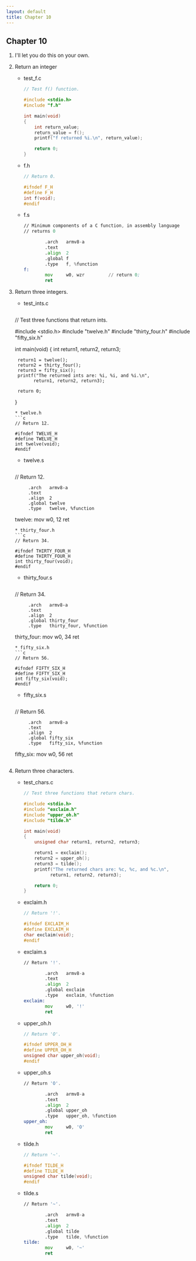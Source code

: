 ```yaml
---
layout: default
title: Chapter 10
---
```


## Chapter 10

1. I'll let you do this on your own.
2. Return an integer
    * test_f.c
      ```c
      // Test f() function.

      #include <stdio.h>
      #include "f.h"

      int main(void)
      {
          int return_value;
          return_value = f();
          printf("f returned %i.\n", return_value);

          return 0;
      }
      ```
    * f.h
      ```c
      // Return 0.

      #ifndef F_H
      #define F_H
      int f(void);
      #endif
      ```
    * f.s
      ```asm
      // Minimum components of a C function, in assembly language
      // returns 0

              .arch   armv8-a
              .text
              .align  2
              .global f
              .type   f, %function
      f:
              mov     w0, wzr         // return 0;
              ret
      ```
3. Return three integers.
    * test_ints.c
      ```c
    // Test three functions that return ints.

    #include <stdio.h>
    #include "twelve.h"
    #include "thirty_four.h"
    #include "fifty_six.h"

    int main(void)
    {
        int return1, return2, return3;

        return1 = twelve();
        return2 = thirty_four();
        return3 = fifty_six();
        printf("The returned ints are: %i, %i, and %i.\n",
              return1, return2, return3);

        return 0;
    }
      ```
    * twelve.h
      ```c
    // Return 12.

    #ifndef TWELVE_H
    #define TWELVE_H
    int twelve(void);
    #endif
      ```
    * twelve.s
      ```asm
    // Return 12.

            .arch   armv8-a
            .text
            .align  2
            .global twelve
            .type   twelve, %function
    twelve:
            mov     w0, 12
            ret
      ```
    * thirty_four.h
      ```c
    // Return 34.

    #ifndef THIRTY_FOUR_H
    #define THIRTY_FOUR_H
    int thirty_four(void);
    #endif
      ```
    * thirty_four.s
      ```asm
    // Return 34.

            .arch   armv8-a
            .text
            .align  2
            .global thirty_four
            .type   thirty_four, %function
    thirty_four:
            mov     w0, 34
            ret
      ```
    * fifty_six.h
      ```c
    // Return 56.

    #ifndef FIFTY_SIX_H
    #define FIFTY_SIX_H
    int fifty_six(void);
    #endif
      ```
    * fifty_six.s
      ```asm
    // Return 56.

            .arch   armv8-a
            .text
            .align  2
            .global fifty_six
            .type   fifty_six, %function
    fifty_six:
            mov     w0, 56
            ret
      ```
4. Return three characters.
    * test_chars.c
      ```c
      // Test three functions that return chars.

      #include <stdio.h>
      #include "exclaim.h"
      #include "upper_oh.h"
      #include "tilde.h"

      int main(void)
      {
          unsigned char return1, return2, return3;

          return1 = exclaim();
          return2 = upper_oh();
          return3 = tilde();
          printf("The returned chars are: %c, %c, and %c.\n",
                return1, return2, return3);

          return 0;
      }
      ```
    * exclaim.h
      ```c
      // Return '!'.

      #ifndef EXCLAIM_H
      #define EXCLAIM_H
      char exclaim(void);
      #endif
      ```
    * exclaim.s
      ```asm
      // Return '!'.

              .arch   armv8-a
              .text
              .align  2
              .global exclaim
              .type   exclaim, %function
      exclaim:
              mov     w0, '!'
              ret
      ```
    * upper_oh.h
      ```c
      // Return 'O'.

      #ifndef UPPER_OH_H
      #define UPPER_OH_H
      unsigned char upper_oh(void);
      #endif
      ```
    * upper_oh.s
      ```asm
      // Return 'O'.

              .arch   armv8-a
              .text
              .align  2
              .global upper_oh
              .type   upper_oh, %function
      upper_oh:
              mov     w0, 'O'
              ret
      ```
    * tilde.h
      ```c
      // Return '~'.

      #ifndef TILDE_H
      #define TILDE_H
      unsigned char tilde(void);
      #endif
      ```
    * tilde.s
      ```asm
      // Return '~'.

              .arch   armv8-a
              .text
              .align  2
              .global tilde
              .type   tilde, %function
      tilde:
              mov     w0, '~'
              ret
      ```

